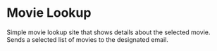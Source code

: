 # Movie Lookup

Simple movie lookup site that shows details about the selected movie. Sends a selected list of movies to the designated email.



